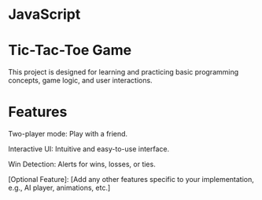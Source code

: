 # JavaScript
# Tic-Tac-Toe Game
This project is designed for learning and practicing basic programming concepts, game logic, and user interactions.

# Features
Two-player mode: Play with a friend.

Interactive UI: Intuitive and easy-to-use interface.

Win Detection: Alerts for wins, losses, or ties.

[Optional Feature]: [Add any other features specific to your implementation, e.g., AI player, animations, etc.]
